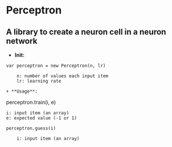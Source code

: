 # Perceptron
## A library to create a neuron cell in a neuron network

+ **Init:**
```
var perceptron = new Perceptron(n, lr)

	n: number of values each input item
	lr: learning rate

+ **Usage**:
```
perceptron.train(i, e)

	i: input item (an array)
	e: expected value (-1 or 1)
```
perceptron.guess(i)

	i: input item (an array)
	




